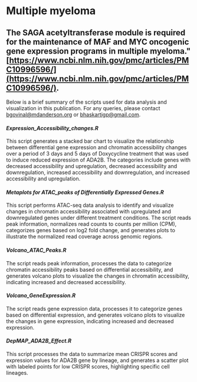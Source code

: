 # Multiple myeloma

## The SAGA acetyltransferase module is required for the maintenance of MAF and MYC oncogenic gene expression programs in multiple myeloma." [https://www.ncbi.nlm.nih.gov/pmc/articles/PMC10996596/](https://www.ncbi.nlm.nih.gov/pmc/articles/PMC10996596/).

Below is a brief summary of the scripts used for data analysis and visualization in this publication. For any queries, please contact bgovinal@mdanderson.org or bhaskartigp@gmail.com.

#### *Expression_Accessibility_changes.R*

This script generates a stacked bar chart to visualize the relationship between differential gene expression and chromatin accessibility changes over a period of 3 days and 5 days of Doxycycline treatment that was used to induce reduced expression of ADA2B. The categories include genes with decreased accessibility and upregulation, decreased accessibility and downregulation, increased accessibility and downregulation, and increased accessibility and upregulation.

#### *Metaplots for ATAC_peaks of Differentially Expressed Genes.R*

This script performs ATAC-seq data analysis to identify and visualize changes in chromatin accessibility associated with upregulated and downregulated genes under different treatment conditions. The script reads peak information, normalizes read counts to counts per million (CPM), categorizes genes based on log2 fold change, and generates plots to illustrate the normalized read coverage across genomic regions.

#### *Volcano_ATAC_Peaks.R*

The script reads peak information, processes the data to categorize chromatin accessibility peaks based on differential accessibility, and generates volcano plots to visualize the changes in chromatin accessibility, indicating increased and decreased accessibility.

#### *Volcano_GeneExpression.R*

The script reads gene expression data, processes it to categorize genes based on differential expression, and generates volcano plots to visualize the changes in gene expression, indicating increased and decreased expression.

#### *DepMAP_ADA2B_Effect.R*

This script processes the data to summarize mean CRISPR scores and expression values for ADA2B gene by lineage, and generates a scatter plot with labeled points for low CRISPR scores, highlighting specific cell lineages.
